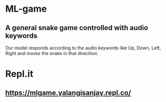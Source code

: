 # ML-game
## A general snake game controlled with audio keywords

Our model responds according to the audio keywords like Up, Down, Left, Right and moves the snake in that directiion.

# Repl.it
## https://mlgame.yalangisanjay.repl.co/
